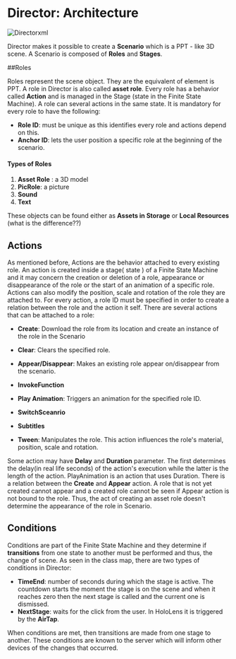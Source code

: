 # Director: Architecture #

![Directorxml](C:\Users\DataMesh\Documents\GitHub\Directorxml.png)

Director makes it possible to create a **Scenario** which is a PPT - like 3D scene. A Scenario is composed of **Roles** and **Stages**. 

##Roles

Roles represent the scene object. They are the equivalent of element is PPT. A role in Director is also called **asset role**. Every role has a behavior called **Action** and is managed in the Stage (state in the Finite State Machine). A role can several actions in the same state. 
It is mandatory for every role to have the following: 

- **Role ID**: must be unique as this identifies every role and actions depend on this.
- **Anchor ID**: lets the user position a specific role at the beginning of the scenario.

#### Types of Roles

1. **Asset Role** : a 3D model
2. **PicRole**: a picture
3. **Sound**
4. **Text** 

These objects can be found either  as **Assets in Storage** or **Local Resources** (what is the difference??)

## Actions

As mentioned before, Actions are the behavior attached to every existing role. An action is created inside a stage( state ) of a Finite State Machine and it may concern the creation or deletion of a role, appearance or disappearance of the role or the start of an animation of a specific role. Actions can also modify the position, scale and rotation of the role they are attached to. For every action, a role ID must be specified in order to create a relation between the role and the action it self. There are several actions that can be attached to a role: 

- **Create**: Download the role from its location and create an instance of the role in the Scenario
- **Clear**: Clears the specified role. 


- **Appear/Disappear**: Makes an existing role appear on/disappear from the scenario. 
- **InvokeFunction**
- **Play Animation**: Triggers an animation for the specified role ID. 
- **SwitchSceanrio**
- **Subtitles**
- **Tween**: Manipulates the role. This action influences the role's material, position, scale and rotation.

Some action may have **Delay** and **Duration** parameter. The first determines the delay(in real life seconds) of the action's execution while the latter is the length of the action. PlayAnimation is an action that uses Duration. 
There is a relation between the **Create** and **Appear** action. A role that is not yet created cannot appear and a created role cannot be seen if Appear action is not bound to the role. Thus, the act of creating an asset role doesn't determine the appearance of the role in Scenario. 



## Conditions

Conditions are part of the Finite State Machine and they determine if **transitions** from one state to another must be performed and thus, the change of scene. As seen in the class map, there are two types of conditions in Director:  

- **TimeEnd**: number of seconds during which the stage is active. The countdown starts the moment the stage is on the scene and when it reaches zero then the next stage is called and the current one is dismissed. 
- **NextStage**: waits for the click from the user. In HoloLens it is triggered by the **AirTap**.

When conditions are met, then transitions are made from one stage to another. These conditions are known to the server which will inform other devices of the changes that occurred.